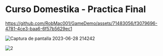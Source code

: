 # Curso Domestika - Practica Final

https://github.com/RobMac001/GameDemo/assets/71483056/f3079696-4781-4ce3-baa6-6f57b5629ec1

![Captura de pantalla 2023-06-28 214242](https://github.com/RobMac001/GameDemo/assets/71483056/dcd5c2ef-dafd-4c34-9e1e-ac0ed2e12fa7)

![2](https://github.com/RobMac001/GameDemo/assets/71483056/45d6e3e9-5c7c-4a8a-b77e-f5616e6ba18b)




